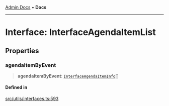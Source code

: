 [Admin Docs](/) • **Docs**

***

# Interface: InterfaceAgendaItemList

## Properties

### agendaItemByEvent

> **agendaItemByEvent**: [`InterfaceAgendaItemInfo`](InterfaceAgendaItemInfo.md)[]

#### Defined in

[src/utils/interfaces.ts:593](https://github.com/PalisadoesFoundation/talawa-admin/blob/main/src/utils/interfaces.ts#L593)
